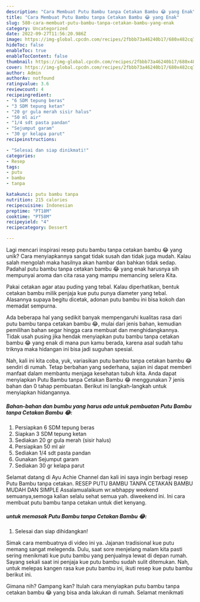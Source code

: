 ```yaml
---
description: "Cara Membuat Putu Bambu tanpa Cetakan Bambu 😂 yang Enak"
title: "Cara Membuat Putu Bambu tanpa Cetakan Bambu 😂 yang Enak"
slug: 580-cara-membuat-putu-bambu-tanpa-cetakan-bambu-yang-enak
category: Uncategorized
date: 2022-09-27T11:56:20.986Z
image: https://img-global.cpcdn.com/recipes/2fbbb73a46240b17/680x482cq70/putu-bambu-tanpa-cetakan-bambu-foto-resep-utama.jpg
hideToc: false
enableToc: true
enableTocContent: false
thumbnail: https://img-global.cpcdn.com/recipes/2fbbb73a46240b17/680x482cq70/putu-bambu-tanpa-cetakan-bambu-foto-resep-utama.jpg
cover: https://img-global.cpcdn.com/recipes/2fbbb73a46240b17/680x482cq70/putu-bambu-tanpa-cetakan-bambu-foto-resep-utama.jpg
author: Admin
authorAv: notfound
ratingvalue: 3.6
reviewcount: 4
recipeingredient:
- "6 SDM tepung beras"
- "3 SDM tepung ketan"
- "20 gr gula merah sisir halus"
- "50 ml air"
- "1/4 sdt pasta pandan"
- "Sejumput garam"
- "30 gr kelapa parut"
recipeinstructions:

- "Selesai dan siap dinikmati!"
categories:
- Resep
tags:
- putu
- bambu
- tanpa

katakunci: putu bambu tanpa 
nutrition: 215 calories
recipecuisine: Indonesian
preptime: "PT18M"
cooktime: "PT58M"
recipeyield: "4"
recipecategory: Dessert

---
```





Lagi mencari inspirasi resep putu bambu tanpa cetakan bambu 😂 yang unik? Cara menyiapkannya sangat tidak susah dan tidak juga mudah. Kalau salah mengolah maka hasilnya akan hambar dan bahkan tidak sedap. Padahal putu bambu tanpa cetakan bambu 😂 yang enak harusnya sih mempunyai aroma dan cita rasa yang mampu memancing selera Kita.





Pakai cetakan agar atau puding yang tebal. Kalau diperhatikan, bentuk cetakan bambu milik penjaja kue putu punya diameter yang tebal. Alasannya supaya begitu dicetak, adonan putu bambu ini bisa kokoh dan memadat sempurna.

Ada beberapa hal yang sedikit banyak mempengaruhi kualitas rasa dari putu bambu tanpa cetakan bambu 😂, mulai dari jenis bahan, kemudian pemilihan bahan segar hingga cara membuat dan menghidangkannya. Tidak usah pusing jika hendak menyiapkan putu bambu tanpa cetakan bambu 😂 yang enak di mana pun kamu berada, karena asal sudah tahu triknya maka hidangan ini bisa jadi suguhan spesial.






Nah, kali ini kita coba, yuk, variasikan putu bambu tanpa cetakan bambu 😂 sendiri di rumah. Tetap berbahan yang sederhana, sajian ini dapat memberi manfaat dalam membantu menjaga kesehatan tubuh kita. Anda dapat menyiapkan Putu Bambu tanpa Cetakan Bambu 😂 menggunakan 7 jenis bahan dan 0 tahap pembuatan. Berikut ini langkah-langkah untuk menyiapkan hidangannya.

<!--inarticleads1-->

##### Bahan-bahan dan bumbu yang harus ada untuk pembuatan Putu Bambu tanpa Cetakan Bambu 😂:

1. Persiapkan 6 SDM tepung beras
1. Siapkan 3 SDM tepung ketan
1. Sediakan 20 gr gula merah (sisir halus)
1. Persiapkan 50 ml air
1. Sediakan 1/4 sdt pasta pandan
1. Gunakan Sejumput garam
1. Sediakan 30 gr kelapa parut


Selamat datang di Ayu Achie Channel dan kali ini saya ingin berbagi resep Putu Bambu tanpa cetakan. RESEP PUTU BAMBU TANPA CETAKAN BAMBU MUDAH DAN SIMPLE Assalamualaikum wr.wbhappy weekend semuanya,semoga kalian selalu sehat semua yah. diweekend ini. Ini cara membuat putu bambu tanpa cetakan untuk diet kenyang. 

<!--inarticleads2-->

#####  untuk memasak Putu Bambu tanpa Cetakan Bambu 😂:


1. Selesai dan siap dihidangkan!

Simak cara membuatnya di video ini ya. Jajanan tradisional kue putu memang sangat melegenda. Dulu, saat sore menjelang malam kita pasti sering menikmati kue putu bambu yang penjualnya lewat di depan rumah. Sayang sekali saat ini penjaja kue putu bambu sudah sulit ditemukan. Nah, untuk melepas kangen rasa kue putu bambu ini, ikuti resep kue putu bambu berikut ini. 

Gimana nih? Gampang kan? Itulah cara menyiapkan putu bambu tanpa cetakan bambu 😂 yang bisa anda lakukan di rumah. Selamat menikmati
